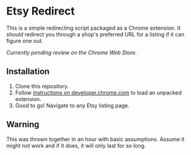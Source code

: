 # Etsy Redirect

This is a simple redirecting script packaged as a Chrome extension. It *should* 
redirect you through a shop's preferred URL for a listing if it can figure one 
out.

_Currently pending review on the Chrome Web Store._

## Installation

1. Clone this repository.
2. Follow [instructions on developer.chrome.com](https://developer.chrome.com/docs/extensions/get-started/tutorial/hello-world#load-unpacked) to load an unpacked extension.
3. Good to go! Navigate to any Etsy listing page.

## Warning

This was thrown together in an hour with basic assumptions. Assume it might not 
work and if it does, it will only last for so long.